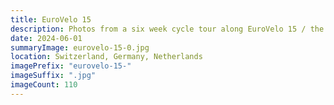 ```yaml
---
title: EuroVelo 15
description: Photos from a six week cycle tour along EuroVelo 15 / the Rhine river, from Switzerland to the Netherlands, via Germany and France.
date: 2024-06-01
summaryImage: eurovelo-15-0.jpg
location: Switzerland, Germany, Netherlands
imagePrefix: "eurovelo-15-"
imageSuffix: ".jpg"
imageCount: 110
---
```



